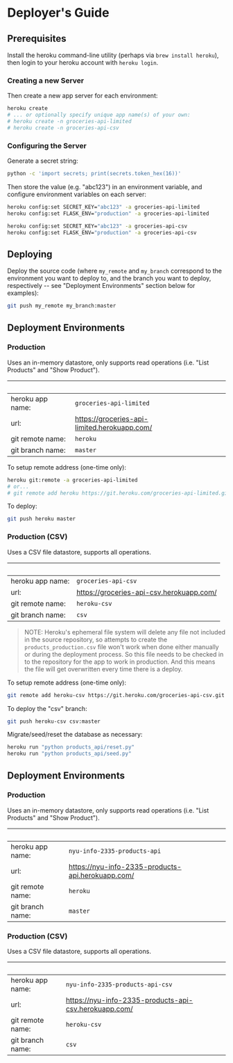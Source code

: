 # Deployer's Guide

## Prerequisites

Install the heroku command-line utility (perhaps via `brew install heroku`), then login to your heroku account with `heroku login`.

### Creating a new Server

Then create a new app server for each environment:

```sh
heroku create
# ... or optionally specify unique app name(s) of your own:
# heroku create -n groceries-api-limited
# heroku create -n groceries-api-csv
```

### Configuring the Server

Generate a secret string:

```sh
python -c 'import secrets; print(secrets.token_hex(16))'
```

Then store the value (e.g. "abc123") in an environment variable, and configure environment variables on each server:

```sh
heroku config:set SECRET_KEY="abc123" -a groceries-api-limited
heroku config:set FLASK_ENV="production" -a groceries-api-limited

heroku config:set SECRET_KEY="abc123" -a groceries-api-csv
heroku config:set FLASK_ENV="production" -a groceries-api-csv
```

## Deploying

Deploy the source code (where `my_remote` and `my_branch` correspond to the environment you want to deploy to, and the branch you want to deploy, respectively -- see "Deployment Environments" section below for examples):

```sh
git push my_remote my_branch:master
```

## Deployment Environments

### Production

Uses an in-memory datastore, only supports read operations (i.e. "List Products" and "Show Product").

&nbsp; | &nbsp;
--- | ---
heroku app name: | `groceries-api-limited`
url: | https://groceries-api-limited.herokuapp.com/
git remote name: | `heroku`
git branch name: | `master`

To setup remote address (one-time only):

```sh
heroku git:remote -a groceries-api-limited
# or...
# git remote add heroku https://git.heroku.com/groceries-api-limited.git
```

To deploy:

```sh
git push heroku master
```

### Production (CSV)

Uses a CSV file datastore, supports all operations.

&nbsp; | &nbsp;
--- | ---
heroku app name: | `groceries-api-csv`
url: | https://groceries-api-csv.herokuapp.com/
git remote name: | `heroku-csv`
git branch name: | `csv`

> NOTE: Heroku's ephemeral file system will delete any file not included in the source repository, so attempts to create the `products_production.csv` file won't work when done either manually or during the deployment process. So this file needs to be checked in to the repository for the app to work in production. And this means the file will get overwritten every time there is a deploy.

To setup remote address (one-time only):

```sh
git remote add heroku-csv https://git.heroku.com/groceries-api-csv.git
```

To deploy the "csv" branch:

```sh
git push heroku-csv csv:master
```

Migrate/seed/reset the database as necessary:

```sh
heroku run "python products_api/reset.py"
heroku run "python products_api/seed.py"
```

## Deployment Environments

### Production

Uses an in-memory datastore, only supports read operations (i.e. "List Products" and "Show Product").

&nbsp; | &nbsp;
--- | ---
heroku app name: | `nyu-info-2335-products-api`
url: | https://nyu-info-2335-products-api.herokuapp.com/
git remote name: | `heroku`
git branch name: | `master`

### Production (CSV)

Uses a CSV file datastore, supports all operations.

&nbsp; | &nbsp;
--- | ---
heroku app name: | `nyu-info-2335-products-api-csv`
url: | https://nyu-info-2335-products-api-csv.herokuapp.com/
git remote name: | `heroku-csv`
git branch name: | `csv`
